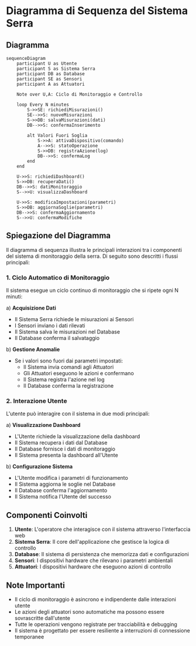 # Diagramma di Sequenza del Sistema Serra

## Diagramma

```mermaid
sequenceDiagram
    participant U as Utente
    participant S as Sistema Serra
    participant DB as Database
    participant SE as Sensori
    participant A as Attuatori

    Note over U,A: Ciclo di Monitoraggio e Controllo

    loop Every N minutes
        S->>SE: richiediMisurazioni()
        SE-->>S: nuoveMisurazioni
        S->>DB: salvaMisurazioni(dati)
        DB-->>S: confermaInserimento

        alt Valori Fuori Soglia
            S->>A: attivaDispositivo(comando)
            A-->>S: statoOperazione
            S->>DB: registraAzione(log)
            DB-->>S: confermaLog
        end
    end

    U->>S: richiediDashboard()
    S->>DB: recuperaDati()
    DB-->>S: datiMonitoraggio
    S-->>U: visualizzaDashboard

    U->>S: modificaImpostazioni(parametri)
    S->>DB: aggiornaSoglie(parametri)
    DB-->>S: confermaAggiornamento
    S-->>U: confermaModifiche
```

## Spiegazione del Diagramma

Il diagramma di sequenza illustra le principali interazioni tra i componenti del sistema di monitoraggio della serra. Di seguito sono descritti i flussi principali:

### 1. Ciclo Automatico di Monitoraggio

Il sistema esegue un ciclo continuo di monitoraggio che si ripete ogni N minuti:

a) **Acquisizione Dati**
   - Il Sistema Serra richiede le misurazioni ai Sensori
   - I Sensori inviano i dati rilevati
   - Il Sistema salva le misurazioni nel Database
   - Il Database conferma il salvataggio

b) **Gestione Anomalie**
   - Se i valori sono fuori dai parametri impostati:
     * Il Sistema invia comandi agli Attuatori
     * Gli Attuatori eseguono le azioni e confermano
     * Il Sistema registra l'azione nel log
     * Il Database conferma la registrazione

### 2. Interazione Utente

L'utente può interagire con il sistema in due modi principali:

a) **Visualizzazione Dashboard**
   - L'Utente richiede la visualizzazione della dashboard
   - Il Sistema recupera i dati dal Database
   - Il Database fornisce i dati di monitoraggio
   - Il Sistema presenta la dashboard all'Utente

b) **Configurazione Sistema**
   - L'Utente modifica i parametri di funzionamento
   - Il Sistema aggiorna le soglie nel Database
   - Il Database conferma l'aggiornamento
   - Il Sistema notifica l'Utente del successo

## Componenti Coinvolti

1. **Utente**: L'operatore che interagisce con il sistema attraverso l'interfaccia web
2. **Sistema Serra**: Il core dell'applicazione che gestisce la logica di controllo
3. **Database**: Il sistema di persistenza che memorizza dati e configurazioni
4. **Sensori**: I dispositivi hardware che rilevano i parametri ambientali
5. **Attuatori**: I dispositivi hardware che eseguono azioni di controllo

## Note Importanti

- Il ciclo di monitoraggio è asincrono e indipendente dalle interazioni utente
- Le azioni degli attuatori sono automatiche ma possono essere sovrascritte dall'utente
- Tutte le operazioni vengono registrate per tracciabilità e debugging
- Il sistema è progettato per essere resiliente a interruzioni di connessione temporanee 